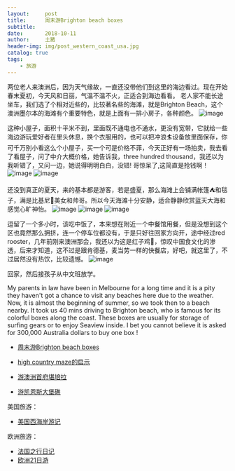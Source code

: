 ```yaml
---
layout:     post
title:      周末游Brighton beach boxes
subtitle:   
date:       2018-10-11
author:     土猪
header-img: img/post_western_coast_usa.jpg
catalog: true
tags:
    - 旅游
---
```


两位老人来澳洲后，因为天气缘故，一直还没带他们到这里的海边看过。现在开始春末夏初，今天风和日丽，气温不温不火，正适合到海边看看。 老人家不能长途坐车，我们选了个相对近些的，比较著名些的海滩，就是Brighton Beach，这个澳洲墨尔本的海滩有个重要特色，就是上面有一排小房子，各种颜色。
 ![image](https://img.esteem.ws/hnzsmawzl9.jpg)


这种小屋子，面积十平米不到，里面既不通电也不通水，更没有宽带，它就给一些海边游玩爱好者在里头休息，换个衣服用的，也可以把冲浪🏄设备放里面保存，你可千万别小看这么个小屋子，买一个可是价格不菲，今天正好有一场拍卖，我去看了看屋子，问了中介大概价格，她告诉我，three hundred thousand，我还以为我听错了，又问一边，她说得明明白白，没错! 哥惊呆了,这简直是抢钱啊！
 ![image](https://img.esteem.ws/gkf1lhayj5.jpg)
 ![image](https://img.esteem.ws/j8g4v69iea.jpg)


还没到真正的夏天，来的基本都是游客，若是盛夏，那么海滩上会铺满帐篷⛺和毯子，满是比基尼👙美女和帅哥。所以今天海滩十分安静，适合静静欣赏蓝天大海和感觉心旷神怡。
 ![image](https://img.esteem.ws/9z7v0aoxmz.jpg)
 ![image](https://img.esteem.ws/aog0epakqp.jpg)
 ![image](https://img.esteem.ws/rcqxmw0bgk.jpg)


逗留了一个多小时，该吃中饭了，本来想在附近一个中餐馆用餐，但是没想到这个区也竟然那么拥挤，连一个停车位都没有，于是只好往回家方向开，途中经过red rooster，几年前刚来澳洲那会，我还以为这是红子鸡🐔，惊叹中国食文化的渗透，后来才知道，这不过是跟肯德基，麦当劳一样的快餐店，好吧，就这里了，不过居然没有热饮，比较遗憾。
 ![image](https://img.esteem.ws/p16qrx50zt.jpg)


回家，然后接孩子从中文班放学。



My parents in law have been in Melbourne for a long time and it is a pity they haven't got a chance to visit any beaches here due to the weather. Now, it is almost the beginning of summer, so we took then to a beach nearby. It took us 40 mins driving to Brighton beach, who is famous for its colorful boxes along the coast.  These boxes are usually for storage of surfing gears or to enjoy Seaview inside.  I bet you cannot believe it is asked for 300,000 Australia dollars to buy one box !



- [周末游Brighton beach boxes](http://livinginau.life/2018/10/11/%E5%91%A8%E6%9C%AB%E6%B8%B8Brighton-beach-boxes/)
- 
  [high country maze的启示](http://livinginau.life/2018/02/16/high-country-maze%E7%9A%84%E5%90%AF%E7%A4%BA/)

- 
  [游澳洲首府堪培拉](http://livinginau.life/2018/01/16/%E6%B8%B8%E6%BE%B3%E6%B4%B2%E9%A6%96%E5%BA%9C%E5%A0%AA%E5%9F%B9%E6%8B%89/)

- [游凯恩斯大堡礁](http://livinginau.life/2018/01/10/%E6%B8%B8%E5%87%AF%E6%81%A9%E6%96%AF%E5%A4%A7%E5%A0%A1%E7%A4%81/)


美国旅游：

- [美国西海岸游记](http://livinginau.life/2017/10/11/%E7%BE%8E%E5%9B%BD%E8%A5%BF%E6%B5%B7%E5%B2%B8%E6%B8%B8%E8%AE%B0/)


欧洲旅游：

- [法国之行日记](http://livinginau.life/2005/04/23/%E6%B3%95%E5%9B%BD%E4%B9%8B%E6%B8%B8/)
- [欧洲21日游](http://livinginau.life/2019/02/22/%E6%AC%A7%E6%B4%B221%E6%97%A5%E6%B8%B8%E5%87%86%E5%A4%87%E7%AF%87/)
